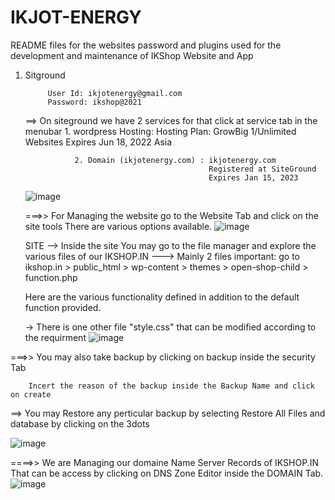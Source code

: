 # IKJOT-ENERGY
README files for the websites password and plugins used for the development and maintenance of IKShop Website and App 


1. Sitground 
      
            User Id: ikjotenergy@gmail.com 
            Password: ikshop@2021
            
     ==> On siteground we have 2 services for that click at service tab in the menubar
                  1. wordpress Hosting:   Hosting Plan: GrowBig
                                          1/Unlimited Websites
                                          Expires Jun 18, 2022
                                          Asia
                                          
                  2. Domain (ikjotenergy.com) : ikjotenergy.com
                                                Registered at SiteGround
                                                Expires Jan 15, 2023
                                                
      ![image](https://user-images.githubusercontent.com/93813369/162408837-b42db87e-a750-4e8e-a0bc-f2ada22e0504.png)

                                                
                                                
   ===>> For Managing the website go to the Website Tab and click on the site tools There are various options available.
  ![image](https://user-images.githubusercontent.com/93813369/162409107-a242243a-c83b-46c7-857b-17b851db21cd.png)

   
   SITE --> Inside the site You may go to the file manager and explore the various files of our IKSHOP.IN 
   ---> Mainly 2 files important: go to ikshop.in > public_html > wp-content > themes > open-shop-child > function.php
 
     Here are the various functionality defined in addition to the default function provided. 
     
     -> There is one other file "style.css" that can be modified according to the requirment
 ![image](https://user-images.githubusercontent.com/93813369/162409467-63575c89-08aa-4905-b821-5e9f1559d4df.png)
    
     
===>> You may also take backup by clicking on backup inside the security Tab

        Incert the reason of the backup inside the Backup Name and click on create
        
  ==> You may Restore any perticular backup by selecting Restore All Files and database by clicking on the 3dots 
  
  ![image](https://user-images.githubusercontent.com/93813369/162407054-d6a5d37a-73ca-456f-8d07-53d62154269d.png)
  
  
====>> We are Managing our domaine Name Server Records of IKSHOP.IN That can be access by clicking on DNS Zone Editor  inside the DOMAIN Tab.
![image](https://user-images.githubusercontent.com/93813369/162409641-5a8b1805-7040-41c0-bab6-29f9f719ecb7.png)



